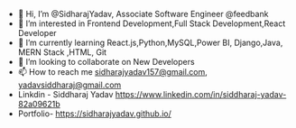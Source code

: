 - 👋 Hi, I’m @SidharajYadav, Associate Software Engineer @feedbank 
- 👀 I’m interested in Frontend Development,Full Stack Development,React Developer 
- 🌱 I’m currently learning React.js,Python,MySQL,Power BI, Django,Java, MERN Stack ,HTML, Git
- 💞️ I’m looking to collaborate on New Developers
- 📫 How to reach me sidharajyadav157@gmail.com, yadavsiddharaj@gmail.com 
- Linkdin - Siddharaj Yadav  https://www.linkedin.com/in/siddharaj-yadav-82a09621b   
- Portfolio- https://sidharajyadav.github.io/ 
<!--- 
SidharajYadav/SidharajYadav is a ✨ special ✨ repository because its `README.md` (this file) appears on your GitHub profile.
You can click the Preview link to take a look at your changes..
--->

 
